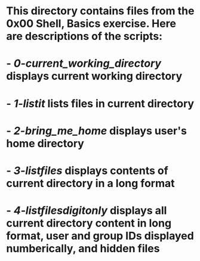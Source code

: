 # This directory contains files from the 0x00 Shell, Basics exercise. Here are descriptions of the scripts:

# - *0-current_working_directory* displays current working directory
# - *1-listit* lists files in current directory
# - *2-bring_me_home* displays user's home directory
# - *3-listfiles* displays contents of current directory in a long format
# - *4-listfilesdigitonly* displays all current directory content in long format, user and group IDs displayed numberically, and hidden files
